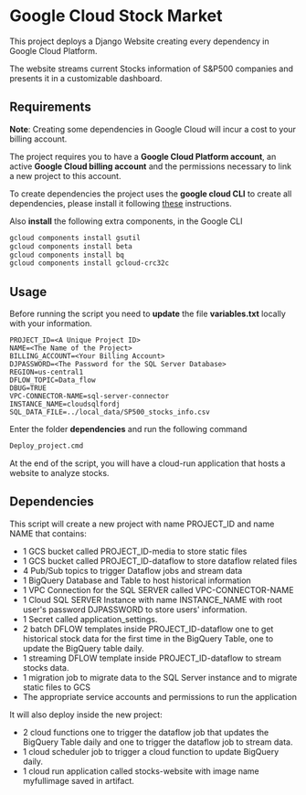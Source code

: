 # Google Cloud Stock Market

This project deploys a Django Website creating every dependency in Google Cloud Platform.   

The website streams current Stocks information of S&P500 companies and presents it in a customizable dashboard.

## Requirements

**Note**: Creating some dependencies in Google Cloud will incur a cost to your billing account. 

The project requires you to have a **Google Cloud Platform account**, an active **Google Cloud billing account** and the permissions necessary to link a new project to this account.

To create dependencies the project uses the **google cloud CLI** to create all dependencies, please install it following [these](https://cloud.google.com/sdk/docs/install) instructions.

Also **install** the following extra components, in the Google CLI 

```bash
gcloud components install gsutil
gcloud components install beta
gcloud components install bq
gcloud components install gcloud-crc32c
```

## Usage

Before running the script you need to **update** the file **variables.txt** locally with your information. 

```
PROJECT_ID=<A Unique Project ID>
NAME=<The Name of the Project>
BILLING_ACCOUNT=<Your Billing Account>
DJPASSWORD=<The Password for the SQL Server Database>
REGION=us-central1
DFLOW_TOPIC=Data_flow
DBUG=TRUE
VPC-CONNECTOR-NAME=sql-server-connector
INSTANCE_NAME=cloudsqlfordj
SQL_DATA_FILE=../local_data/SP500_stocks_info.csv
```
Enter the folder **dependencies** and run the following command

```bash
Deploy_project.cmd
```
At the end of the script, you will have a cloud-run application that hosts a website to analyze stocks.

## Dependencies

This script will create a new project with name PROJECT_ID and name NAME that contains:
* 1 GCS bucket called PROJECT_ID-media to store static files
* 1 GCS bucket called PROJECT_ID-dataflow to store dataflow related files
* 4 Pub/Sub topics to trigger Dataflow jobs and stream data
* 1 BigQuery Database and Table to host historical information
* 1 VPC Connection for the SQL SERVER called VPC-CONNECTOR-NAME
* 1 Cloud SQL SERVER Instance with name INSTANCE_NAME with root user's password DJPASSWORD to store users' information.
* 1 Secret called application_settings. 
* 2 batch DFLOW templates inside PROJECT_ID-dataflow one to get historical stock data for the first time in the BigQuery Table, one to update the BigQuery table daily.
* 1 streaming DFLOW template inside PROJECT_ID-dataflow to stream stocks data.
* 1 migration job to migrate data to the SQL Server instance and to migrate static files to GCS 
* The appropriate service accounts and permissions to run the application

It will also deploy inside the new project:

* 2 cloud functions one to trigger the dataflow job that updates the BigQuery Table daily and one to trigger the dataflow job to stream data. 
* 1 cloud scheduler job to trigger a cloud function to update BigQuery daily.  
* 1 cloud run application called stocks-website with image name myfullimage saved in artifact. 

